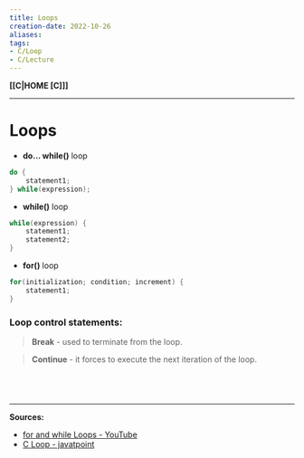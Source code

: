 ```yaml
---
title: Loops
creation-date: 2022-10-26
aliases:
tags:
- C/Loop
- C/Lecture
---
```

**[[C|HOME [C]]]**

---
# Loops
- **do... while()** loop
```C
do {
	statement1;
} while(expression);
```

- **while()** loop
```C
while(expression) {
	statement1;
	statement2;
}
```

- **for()** loop
```C
for(initialization; condition; increment) {
	statement1;
}
```

### Loop control statements:
> **Break** - used to terminate from the loop.

> **Continue** - it forces to execute the next iteration of the loop.

<br>

# 
---
**Sources:**
- [for and while Loops - YouTube](https://www.youtube.com/watch?v=qUPXsPtWGoY&list=PLBlnK6fEyqRhX6r2uhhlubuF5QextdCSM&index=42)
- [C Loop - javatpoint](https://www.javatpoint.com/c-loop)